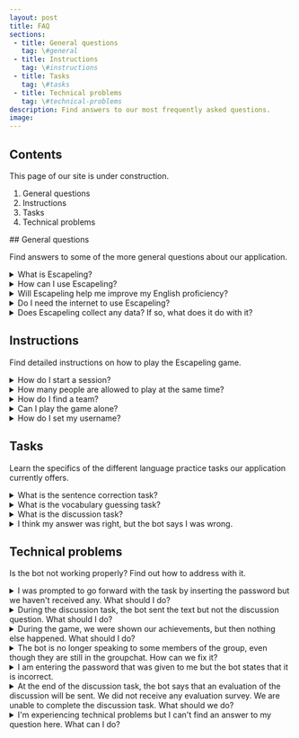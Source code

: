 ```yaml
---
layout: post
title: FAQ
sections:
 - title: General questions
   tag: \#general
 - title: Instructions
   tag: \#instructions
 - title: Tasks
   tag: \#tasks
 - title: Technical problems
   tag: \#technical-problems
description: Find answers to our most frequently asked questions.
image:
---
```

## Contents

This page of our site is under construction.

1. General questions
1. Instructions
1. Tasks
1. Technical problems

<div id="general"></div>
## General questions

Find answers to some of the more general questions about our application. 

<details>
  <summary>What is Escapeling?</summary>

Escapeling is a Telegram-based game that is created for intermediate English learners. Follow the exciting space-themed storyline together with your teammates and solve language tasks to escape from the aliens!

</details>

<details>
  <summary>How can I use Escapeling?</summary>

You need to use the Telegram messaging application to interact with the Escapeling bot. You can do so both with your computer and your smartphone. Once you have created a Telegram account (or if you already have one), you can search for @Escapeling_Bot on Telegram or access it via the link https://telegram.me/Escapeling_Bot.

</details>

<details>
  <summary>Will Escapeling help me improve my English proficiency?</summary>

Ideally, yes! The exercises are designed for you to practice important English language skills in a relaxed environment with your friends. The team behind Escapeling is a group of students, so we are constantly looking to improve the efficacy of Escapeling's methods. However, this app is meant to be a bonus to classwork, so it cannot be used as the only source of learning and improving your language skills. A basic understanding of English is assumed.

</details>

<details>
  <summary>Do I need the internet to use Escapeling?</summary>

Yes, you need an internet connection in order to use Escapeling.

</details>

<details>
  <summary>Does Escapeling collect any data? If so, what does it do with it?</summary>

To provide the best user experience, we collect your telegram username, the name you choose during the game, and your performance in the different tasks. Your performance is used to change the game difficulty according to your language level. This information helps us create a fun and user-specific game experience!
Escapeling is a project that was created and is led entirely by university students. We have no interest in collecting, selling or using your data for anything other than playing this game.
Please be aware that even though we do not collect this information, we are able to see your chat history while playing the game. Therefore we kindly ask you not to write any personal information in any chats with the bot.

</details>

<div id="instructions"></div>

## Instructions

Find detailed instructions on how to play the Escapeling game.

<details>
  <summary>How do I start a session?</summary>

To start a session you need to access the bot (look for @Escapeling_Bot on Telegram or navigate to https://telegram.me/Escapeling_Bot). Afterwards, simply type /start in the chat with the bot.

</details>

<details>
  <summary>How many people are allowed to play at the same time?</summary>

You need a minimum of 3 people to play, and a maximum of 4.

</details>

<details>
  <summary>How do I find a team?</summary>

We encourage you to play with your friends and classmates! As of now, we don't have a feature that lets you team up with random users.
 
</details>

<details>
  <summary>Can I play the game alone?</summary>

Escapeling is a team-based language practice game. Currently, we do not offer single player tasks.
 
</details>

<details>
  <summary>How do I set my username?</summary>

While playing Escapeling, you will need a Telegram username and a game-level name.
You don't necessarily need a username to use Telegram, but you need one to play Escapeling. If you haven't set one yet, you can go to Settings, click on your profile, then click on username, and create one. This is unique to you out of all Telegram users.
Additionally, in the personal chat with the Escapeling bot, you will be asked to enter your name. This will be required only once during the game and it is different from your Telegram username. 
</details>

<div id="tasks"></div>

## Tasks

Learn the specifics of the different language practice tasks our application currently offers.

<details>
  <summary>What is the sentence correction task?</summary>

In this task you focus on finding grammatical mistakes. You will each get a sentence and the goal is to determine whether it is grammatically correct or incorrect. If the sentence is incorrect, you should find the mistake and provide a correct alternative for it. There is always only one word that needs to be corrected. Importantly, you are allowed to discuss the given sentence in the group chat. However, only you are responsible for giving a final answer if it's your turn. Everyone will get a turn.

</details>

<details>
  <summary>What is the vocabulary guessing task?</summary>

This task is designed to enhance vocabulary knowledge. During the task, each user is given a word, and the goal is to describe its meaning without using the word itself. The goal of the other people in the group is to guess it. In case a person doesn’t know the meaning of the word given to them, there is an option to choose an alternative word. There is a time limit on each word guess. The turn ends if the word was guessed correctly or when the time runs out.

</details>

<details>
  <summary>What is the discussion task?</summary>

The goal of the discussion task is to practice language production and writing skills. For this reason, you are given a short text. The topic of the text should start and guide a discussion between group members. After the text, you will receive some discussion questions. There are three questions in total, and you will have a time limit to discuss each of them. Your task is to share your opinions about the given topic in the group chat. Try to write and interact as much as possible.

</details>

<details>
  <summary>I think my answer was right, but the bot says I was wrong.</summary>

In designing the existing tasks, we focused on trusted sources, such as datasets and language corpora. However, there is always a possibility that there are multiple correct answers to a question. Our materials have been revised to accomodate this possibility, but there might still be some issues. If you are certain that your answer is correct, please report it using the following link.

</details>

<div id="technical-problems"></div>

## Technical problems

Is the bot not working properly? Find out how to address with it.

<details>
  <summary>I was prompted to go forward with the task by inserting the password but we haven't received any. What should I do?</summary>

This is a known issue and we are working on fixing it. As a workaround, you can try restarting the bot from within the groupchat: type /stop and then /start. If this doesn't fix the issue, unfortunately the only way to continue playing is to create a whole new escape mission. This means going back to your chat with the Escapeling bot, typing /start, and either creating or joining a new group. You can invite the same people to join you again, but you will lose the progress you had made in the previous session.

</details>

<details>
  <summary>During the discussion task, the bot sent the text but not the discussion question. What should I do?</summary>

This is a known issue and we are working on fixing it. As a workaround, you can try restarting the bot from within the groupchat: type /stop and then /start. If this doesn't fix the issue, unfortunately the only way to continue playing is to create a whole new escape mission. This means going back to your chat with the Escapeling bot, typing /start, and either creating or joining a new group. You can invite the same people to join you again, but you will lose the progress you had made in the previous session.

</details>

<details>
  <summary>During the game, we were shown our achievements, but then nothing else happened. What should I do?</summary>

This is a known issue and we are working on fixing it. As a workaround, you can try restarting the bot from within the groupchat: type /stop and then /start. If this doesn't fix the issue, unfortunately the only way to continue playing is to create a whole new escape mission. This means going back to your chat with the Escapeling bot, typing /start, and either creating or joining a new group. You can invite the same people to join you again, but you will lose the progress you had made in the previous session.

</details>

<details>
  <summary>The bot is no longer speaking to some members of the group, even though they are still in the groupchat. How can we fix it?</summary>

You can try restarting the session by typing /stop and then /start. If this doesn't fix the issue, we encourage you to create a different escape mission with the same group members and re-start your escape.

</details>

<details>
  <summary>I am entering the password that was given to me but the bot states that it is incorrect.</summary>

Please double-check that you entered the password correctly. Furthermore, make sure that you did not include any spaces or punctuation in between or at the end of the password. Please also check that the player who is typing the password sends a message that contains ONLY the password.

</details>

<details>
  <summary>At the end of the discussion task, the bot says that an evaluation of the discussion will be sent. We did not receive any evaluation survey. We are unable to complete the discussion task. What should we do?
</summary>

This is a known issue and we are working on fixing it. As a workaround, you can try restarting the bot from within the groupchat: type /stop and then /start. If this doesn't fix the issue, unfortunately the only way to continue playing is to create a whole new escape mission. This means going back to your chat with the Escapeling bot, typing /start, and either creating or joining a new group. You can invite the same people to join you again, but you will lose the progress you had made in the previous session.

</details>

<details>
  <summary>I'm experiencing technical problems but I can't find an answer to my question here. What can I do?
</summary>

We are happy to receive your feedback via this survey: https://forms.gle/JetwXAPeQCBEftHq5
